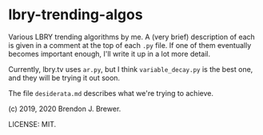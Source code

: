 lbry-trending-algos
===================

Various LBRY trending algorithms by me.
A (very brief) description of each is given in a comment at the top of each
`.py` file. If one of them eventually becomes important enough, I'll write it
up in a lot more detail.

Currently, lbry.tv uses `ar.py`, but I think `variable_decay.py` is the best
one, and they will be trying it out soon.

The file `desiderata.md` describes what we're trying to achieve.

(c) 2019, 2020 Brendon J. Brewer.

LICENSE: MIT.
